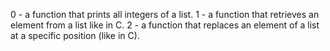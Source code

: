 0 - a function that prints all integers of a list.
1 - a function that retrieves an element from a list like in C.
2 - a function that replaces an element of a list at a specific position (like in C).